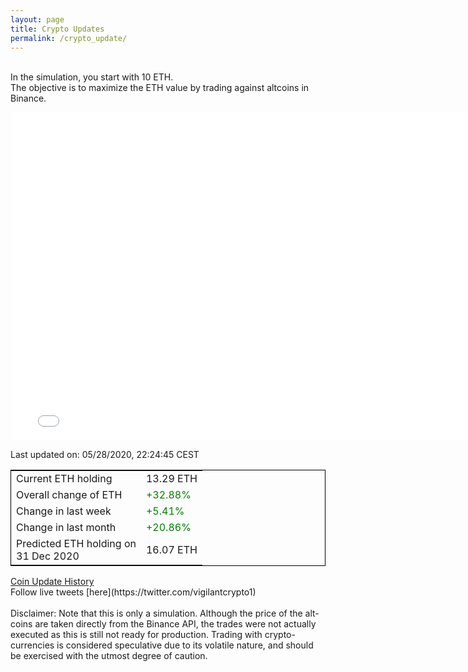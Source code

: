 ```yaml
---
layout: page
title: Crypto Updates
permalink: /crypto_update/
---
```

<!-- Global site tag (gtag.js) - Google Analytics -->
<script async src="https://www.googletagmanager.com/gtag/js?id=UA-103831149-5"></script>
<script>
  window.dataLayer = window.dataLayer || [];
  function gtag(){dataLayer.push(arguments);}
  gtag('js', new Date());

  gtag('config', 'UA-103831149-5');
</script>
<br>In the simulation, you start with 10 ETH.<br>The objective is to maximize the ETH value by trading against altcoins 
in Binance.

<iframe width="775" height="525" frameborder="0" scrolling="no" src="//plotly.com/~vikramaditya91/109.embed"></iframe>

Last updated on: 05/28/2020, 22:24:45 CEST 
<table style="border:1px solid black;margin-left:auto;margin-right:auto;">
	<tbody>
	<tr>
		<td>Current ETH holding</td>
		<td>     13.29 ETH</td>
	</tr>
	<tr>
		<td>Overall change of ETH</td>
		<td><font color="green">+32.88%</font></td>
	</tr>
	<tr>
		<td>Change in last week</td>
		<td><font color="green">+5.41%</font></td>
	</tr>
	<tr>
		<td>Change in last month</td>
		<td><font color="green">+20.86%</font></td>
	</tr>
    <tr>
		<td>Predicted ETH holding on<br>31 Dec 2020</td>
		<td>     16.07 ETH</td>
	</tr>
	</tbody>
</table>
<a href="{{ site.baseurl }}/crypto_history">Coin Update History</a>
<br>
Follow live tweets [here](https://twitter.com/vigilantcrypto1)
<br>
<br>
Disclaimer:
Note that this is only a simulation. Although the price of the alt-coins are taken directly from the Binance API, the trades were not actually executed as this is still not ready for production.
Trading with crypto-currencies is considered speculative due to its volatile nature, and should be exercised with the utmost degree of caution.